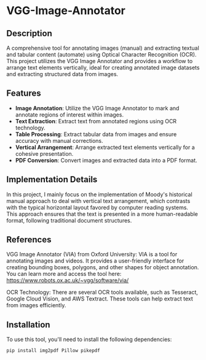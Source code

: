 # VGG-Image-Annotator

## Description
A comprehensive tool for annotating images (manual) and extracting textual and tabular content (automate) using Optical Character Recognition (OCR). This project utilizes the VGG Image Annotator and provides a workflow to arrange text elements vertically, ideal for creating annotated image datasets and extracting structured data from images.

## Features
- **Image Annotation**: Utilize the VGG Image Annotator to mark and annotate regions of interest within images. 
- **Text Extraction**: Extract text from annotated regions using OCR technology.
- **Table Processing**: Extract tabular data from images and ensure accuracy with manual corrections.
- **Vertical Arrangement**: Arrange extracted text elements vertically for a cohesive presentation.
- **PDF Conversion**: Convert images and extracted data into a PDF format.


## Implementation Details

In this project, I mainly focus on the implementation of Moody's historical manual approach to deal with vertical text arrangement, which contrasts with the typical horizontal layout favored by computer reading systems. This approach ensures that the text is presented in a more human-readable format, following traditional document structures.

## References

VGG Image Annotator (VIA) from Oxford University: VIA is a tool for annotating images and videos. It provides a user-friendly interface for creating bounding boxes, polygons, and other shapes for object annotation. You can learn more and access the tool here: https://www.robots.ox.ac.uk/~vgg/software/via/

OCR Technology: There are several OCR tools available, such as Tesseract, Google Cloud Vision, and AWS Textract. These tools can help extract text from images efficiently.

## Installation
To use this tool, you'll need to install the following dependencies:

```bash
pip install img2pdf Pillow pikepdf
